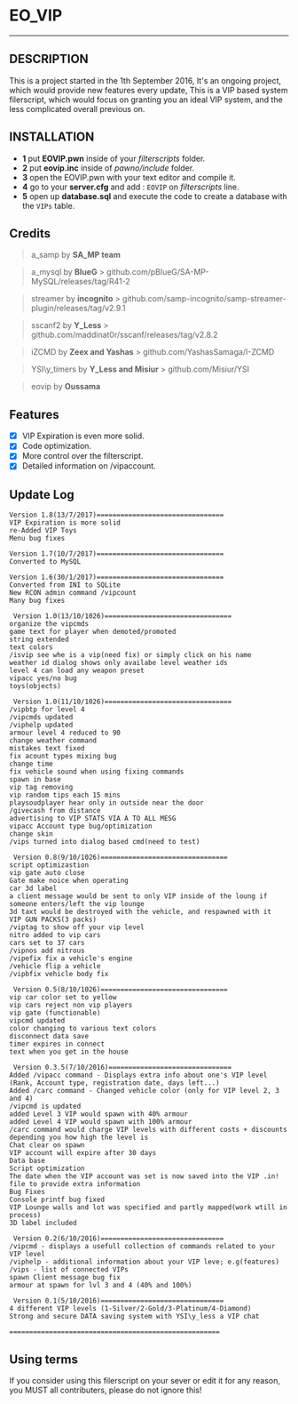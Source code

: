 # EO_VIP
---

## DESCRIPTION
This is a project started in the 1th September 2016, It's an ongoing project, which would provide new features every update,
This is a VIP based system filerscript, which would focus on granting you an ideal VIP system, and the less complicated overall previous on.

## INSTALLATION
- **1** put **EOVIP.pwn** inside of your *filterscripts* folder.
- **2** put **eovip.inc** inside of *pawno/include* folder.
- **3** open the EOVIP.pwn with your text editor and compile it.
- **4** go to your **server.cfg** and add : `EOVIP` on *filterscripts* line.
- **5** open up **database.sql** and execute the code to create a database with the `VIPs` table.

## Credits
> a_samp		      by **SA_MP team**

> a_mysql			    by **BlueG**			>	github.com/pBlueG/SA-MP-MySQL/releases/tag/R41-2

> streamer		    by **incognito**			>	github.com/samp-incognito/samp-streamer-plugin/releases/tag/v2.9.1

> sscanf2			    by **Y_Less**			>	github.com/maddinat0r/sscanf/releases/tag/v2.8.2

> iZCMD			      by **Zeex and Yashas** 		>	github.com/YashasSamaga/I-ZCMD

> YSI\y_timers		by **Y_Less and Misiur**		>	github.com/Misiur/YSI

> eovip			      by **Oussama**

## Features
- [X] VIP Expiration is even more solid.
- [X] Code optimization.
- [X] More control over the filterscript.
- [X] Detailed information on /vipaccount.

## Update Log
```
Version 1.8(13/7/2017)================================
VIP Expiration is more solid
re-Added VIP Toys
Menu bug fixes

Version 1.7(10/7/2017)================================
Converted to MySQL

Version 1.6(30/1/2017)================================
Converted from INI to SQLite
New RCON admin command /vipcount
Many bug fixes

 Version 1.0(13/10/1026)================================
organize the vipcmds
game text for player when demoted/promoted
string extended
text colors
/isvip see whe is a vip(need fix) or simply click on his name
weather id dialog shows only availabe level weather ids
level 4 can load any weapon preset
vipacc yes/no bug
toys(objects)

 Version 1.0(11/10/1026)================================
/vipbtp for level 4
/vipcmds updated
/viphelp updated
armour level 4 reduced to 90
change weather command
mistakes text fixed
fix acount types mixing bug
change time
fix vehicle sound when using fixing commands
spawn in base
vip tag removing
vip random tips each 15 mins
playsoudplayer hear only in outside near the door
/givecash from distance
advertising to VIP STATS VIA A TO ALL MESG
vipacc Account type bug/optimization
change skin
/vips turned into dialog based cmd(need to test)

 Version 0.8(9/10/1026)================================
script optimizastion
vip gate auto close
Gate make noice when operating
car 3d label
a client message would be sent to only VIP inside of the loung if someone enters/left the vip lounge
3d taxt would be destroyed with the vehicle, and respawned with it
VIP GUN PACKS(3 packs)
/viptag to show off your vip level
nitro added to vip cars
cars set to 37 cars
/vipnos add nitrous
/vipefix fix a vehicle's engine
/vehicle flip a vehicle
/vipbfix vehicle body fix

 Version 0.5(8/10/1026)================================
vip car color set to yellow
vip cars reject non vip players
vip gate (functionable)
vipcmd updated
color changing to various text colors
disconnect data save
timer expires in connect
text when you get in the house

 Version 0.3.5(7/10/2016)===============================
Added /vipacc command - Displays extra info about one's VIP level (Rank, Account type, registration date, days left...)
Added /carc command - Changed vehicle color (only for VIP level 2, 3 and 4)
/vipcmd is updated
added Level 3 VIP would spawn with 40% armour
added Level 4 VIP would spawn with 100% armour
/carc command would charge VIP levels with different costs + discounts depending you how high the level is
Chat clear on spawn
VIP account will expire after 30 days
Data base 
Script optimization
The date when the VIP account was set is now saved into the VIP .in! file to provide extra information
Bug Fixes 
Console printf bug fixed
VIP Lounge walls and lot was specified and partly mapped(work wtill in process)
3D label included

 Version 0.2(6/10/2016)===============================
/vipcmd - displays a usefull collection of commands related to your VIP level
/viphelp - additional information about your VIP leve; e.g(features)
/vips - list of connected VIPs
spawn Client message bug fix
armour at spawn for lvl 3 and 4 (40% and 100%)

 Version 0.1(5/10/2016)===============================
4 different VIP levels (1-Silver/2-Gold/3-Platinum/4-Diamond)
Strong and secure DATA saving system with YSI\y_less a VIP chat

=====================================================
```

## Using terms
If you consider using this filerscript on your sever or edit it for any reason, you MUST all contributers,
please do not ignore this!

